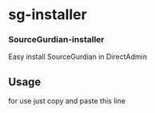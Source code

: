 # sg-installer
### SourceGurdian-installer

Easy install SourceGurdian in DirectAdmin

## Usage

for use just copy and paste this line

```sh <(curl -s https://raw.githubusercontent.com/arianomrani/sg-installer/main/sourcegurdian_installer.sh) <php vertion>
```

```sh <(curl -s https://raw.githubusercontent.com/arianomrani/sg-installer/main/sourcegurdian_installer.sh) 7.4
```
